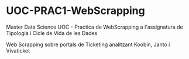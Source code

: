 # UOC-PRAC1-WebScrapping
Master Data Science UOC - Practica de WebScrapping a l'assignatura de Tipologia i Cicle de Vida de les Dades

Web Scrapping sobre portals de Ticketing analitzant Koobin, Janto i Vivaticket

